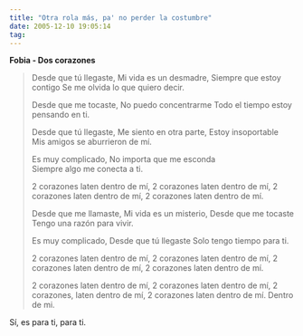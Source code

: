 ```yaml
---
title: "Otra rola más, pa' no perder la costumbre"
date: 2005-12-10 19:05:14
tag:
---
```

**Fobia - Dos corazones**

> Desde que tú llegaste,
> Mi vida es un desmadre,
> Siempre que estoy contigo
> Se me olvida lo que quiero decir.
>
> Desde que me tocaste,
> No puedo concentrarme
> Todo el tiempo estoy pensando en ti.
>
> Desde que tú llegaste,
> Me siento en otra parte,
> Estoy insoportable  
> Mis amigos se aburrieron de mí.
>
> Es muy complicado,
> No importa que me esconda  
> Siempre algo me conecta a ti.
>
> 2 corazones laten dentro de mí,
> 2 corazones laten dentro de mí,
> 2 corazones laten dentro de mí,
> 2 corazones laten dentro de mí.
>
> Desde que me llamaste,
> Mi vida es un misterio,
> Desde que me tocaste  
> Tengo una razón para vivir.
>
> Es muy complicado,
> Desde que tú llegaste
> Solo tengo tiempo para ti.
>
> 2 corazones laten dentro de mí,
> 2 corazones laten dentro de mí,
> 2 corazones laten dentro de mí,
> 2 corazones laten dentro de mí.
>
> 2 corazones laten dentro de mí,
> 2 corazones laten dentro de mí,
> 2 corazones, laten dentro de mí,
> 2 corazones laten dentro de mí.
> Dentro de mi.

Sí, es para ti, para ti. 
